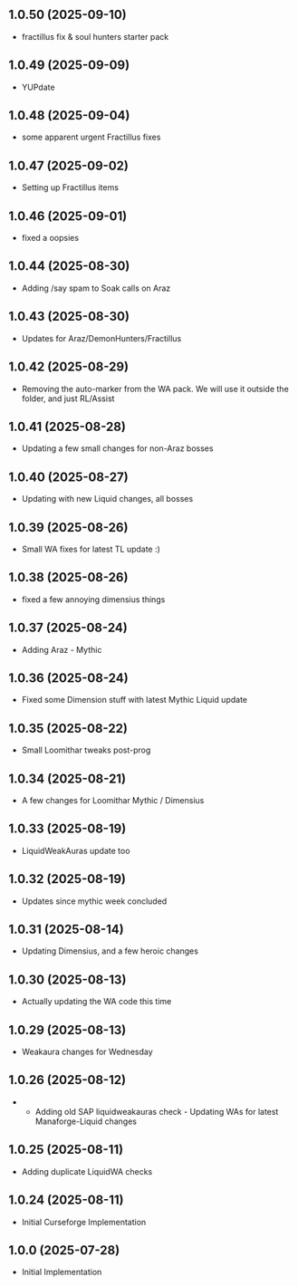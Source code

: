 ## 1.0.50 (2025-09-10)
- fractillus fix & soul hunters starter pack 

## 1.0.49 (2025-09-09)
- YUPdate 

## 1.0.48 (2025-09-04)
- some apparent urgent Fractillus fixes 

## 1.0.47 (2025-09-02)
- Setting up Fractillus items 

## 1.0.46 (2025-09-01)
- fixed a oopsies 

## 1.0.44 (2025-08-30)
- Adding /say spam to Soak calls on Araz 

## 1.0.43 (2025-08-30)
- Updates for Araz/DemonHunters/Fractillus 

## 1.0.42 (2025-08-29)
- Removing the auto-marker from the WA pack. We will use it outside the folder, and just RL/Assist 

## 1.0.41 (2025-08-28)
- Updating a few small changes for non-Araz bosses 

## 1.0.40 (2025-08-27)
- Updating with new Liquid changes, all bosses 

## 1.0.39 (2025-08-26)
- Small WA fixes for latest TL update :)  

## 1.0.38 (2025-08-26)
- fixed a few annoying dimensius things 

## 1.0.37 (2025-08-24)
- Adding Araz - Mythic 

## 1.0.36 (2025-08-24)
- Fixed some Dimension stuff with latest Mythic Liquid update 

## 1.0.35 (2025-08-22)
- Small Loomithar tweaks post-prog 

## 1.0.34 (2025-08-21)
- A few changes for Loomithar Mythic / Dimensius 

## 1.0.33 (2025-08-19)
- LiquidWeakAuras update too 

## 1.0.32 (2025-08-19)
- Updates since mythic week concluded 

## 1.0.31 (2025-08-14)
- Updating Dimensius, and a few heroic changes 

## 1.0.30 (2025-08-13)
- Actually updating the WA code this time 

## 1.0.29 (2025-08-13)
- Weakaura changes for Wednesday 

## 1.0.26 (2025-08-12)
- - Adding old SAP liquidweakauras check  - Updating WAs for latest Manaforge-Liquid changes 

## 1.0.25 (2025-08-11)
- Adding duplicate LiquidWA checks 

## 1.0.24 (2025-08-11)
- Initial Curseforge Implementation 

## 1.0.0 (2025-07-28)
- Initial Implementation